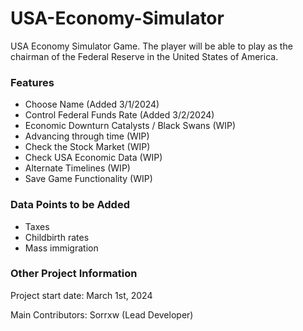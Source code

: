 # USA-Economy-Simulator
USA Economy Simulator Game. The player will be able to play as the chairman of the Federal Reserve in the United States of America. 

### Features ###

- Choose Name (Added 3/1/2024)
- Control Federal Funds Rate (Added 3/2/2024)
- Economic Downturn Catalysts / Black Swans (WIP)
- Advancing through time (WIP)
- Check the Stock Market (WIP)
- Check USA Economic Data (WIP)
- Alternate Timelines (WIP)
- Save Game Functionality (WIP)

### Data Points to be Added ###

- Taxes
- Childbirth rates
- Mass immigration

### Other Project Information ###

Project start date: March 1st, 2024

Main Contributors: Sorrxw (Lead Developer)
